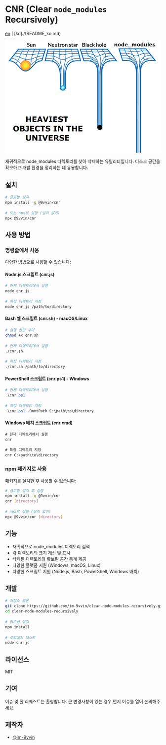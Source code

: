 # CNR (Clear `node_modules` Recursively)

[en](./README.md) | [ko]./(README_ko.md)

![The heaviest object in the universe; node_modules](./the_object_node_modules.png)

재귀적으로 node_modules 디렉토리를 찾아 삭제하는 유틸리티입니다. 디스크 공간을 확보하고 개발 환경을 정리하는 데 유용합니다.

## 설치

```bash
# 글로벌 설치
npm install -g @9vvin/cnr

# 또는 npx로 실행 (설치 없이)
npx @9vvin/cnr
```

## 사용 방법

### 명령줄에서 사용

다양한 방법으로 사용할 수 있습니다:

#### Node.js 스크립트 (cnr.js)

```bash
# 현재 디렉토리에서 실행
node cnr.js

# 특정 디렉토리 지정
node cnr.js /path/to/directory
```

#### Bash 쉘 스크립트 (cnr.sh) - macOS/Linux

```bash
# 실행 권한 부여
chmod +x cnr.sh

# 현재 디렉토리에서 실행
./cnr.sh

# 특정 디렉토리 지정
./cnr.sh /path/to/directory
```

#### PowerShell 스크립트 (cnr.ps1) - Windows

```powershell
# 현재 디렉토리에서 실행
.\cnr.ps1

# 특정 디렉토리 지정
.\cnr.ps1 -RootPath C:\path\to\directory
```

#### Windows 배치 스크립트 (cnr.cmd)

```cmd
# 현재 디렉토리에서 실행
cnr

# 특정 디렉토리 지정
cnr C:\path\to\directory
```

### npm 패키지로 사용

패키지를 설치한 후 사용할 수 있습니다:

```bash
# 글로벌 설치 후 실행
npm install -g @9vvin/cnr
cnr [directory]

# npx로 실행 (설치 없이)
npx @9vvin/cnr [directory]
```

## 기능

- 재귀적으로 node_modules 디렉토리 검색
- 각 디렉토리의 크기 계산 및 표시
- 삭제된 디렉토리와 확보된 공간 통계 제공
- 다양한 플랫폼 지원 (Windows, macOS, Linux)
- 다양한 스크립트 지원 (Node.js, Bash, PowerShell, Windows 배치)

## 개발

```bash
# 저장소 클론
git clone https://github.com/im-9vvin/clear-node-modules-recursively.git
cd clear-node-modules-recursively

# 의존성 설치
npm install

# 로컬에서 테스트
node cnr.js
```

## 라이선스

MIT

## 기여

이슈 및 풀 리퀘스트는 환영합니다. 큰 변경사항이 있는 경우 먼저 이슈를 열어 논의해주세요.

## 제작자

- [@im-9vvin](https://github.com/im-9vvin)
